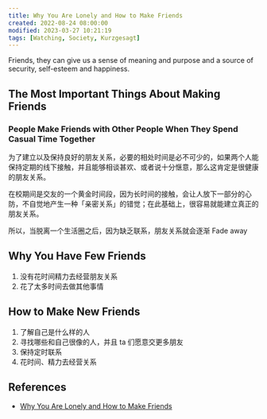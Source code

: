 ```yaml
---
title: Why You Are Lonely and How to Make Friends
created: 2022-08-24 08:00:00
modified: 2023-03-27 10:21:19
tags: [Watching, Society, Kurzgesagt]
---
```


Friends, they can give us a sense of meaning and purpose and a source of security, self-esteem and happiness.

## The Most Important Things About Making Friends

### People Make Friends with Other People When They Spend Casual Time Together

为了建立以及保持良好的朋友关系，必要的相处时间是必不可少的，如果两个人能保持定期的线下接触，并且能够相谈甚欢、或者说十分惬意，那么这肯定是很健康的朋友关系。

在校期间是交友的一个黄金时间段，因为长时间的接触，会让人放下一部分的心防，不自觉地产生一种「亲密关系」的错觉；在此基础上，很容易就能建立真正的朋友关系。

所以，当脱离一个生活圈之后，因为缺乏联系，朋友关系就会逐渐 Fade away

## Why You Have Few Friends

1. 没有花时间精力去经营朋友关系
2. 花了太多时间去做其他事情

## How to Make New Friends

1. 了解自己是什么样的人
2. 寻找哪些和自己很像的人，并且 ta 们愿意交更多朋友
3. 保持定时联系
4. 花时间、精力去经营关系

## References

- [Why You Are Lonely and How to Make Friends](https://www.youtube.com/watch?v=I9hJ_Rux9y0)
